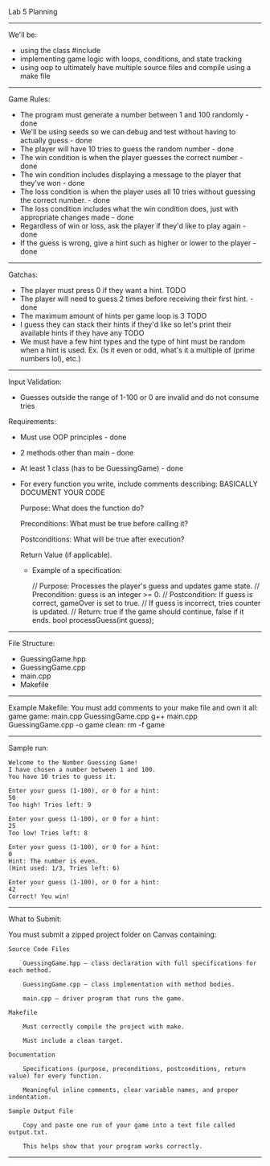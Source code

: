Lab 5 Planning

---------------------------------------------------------------------------------------------------------------------------------------------------------------------------

We'll be:
- using the class #include <random>
- implementing game logic with loops, conditions, and state tracking
- using oop to ultimately have multiple source files and compile using a make file

---------------------------------------------------------------------------------------------------------------------------------------------------------------------------

Game Rules:
- The program must generate a number between 1 and 100 randomly - done
- We'll be using seeds so we can debug and test without having to actually guess - done
- The player will have 10 tries to guess the random number - done
- The win condition is when the player guesses the correct number - done
- The win condition includes displaying a message to the player that they've won - done
- The loss condition is when the player uses all 10 tries without guessing the correct number. - done
- The loss condition includes what the win condition does, just with appropriate changes made - done
- Regardless of win or loss, ask the player if they'd like to play again - done
- If the guess is wrong, give a hint such as higher or lower to the player - done

---------------------------------------------------------------------------------------------------------------------------------------------------------------------------

Gatchas:
- The player must press 0 if they want a hint. TODO
- The player will need to guess 2 times before receiving their first hint. - done
- The maximum amount of hints per game loop is 3 TODO
- I guess they can stack their hints if they'd like so let's print their available hints if they have any TODO
- We must have a few hint types and the type of hint must be random when a hint is used. Ex. (Is it even or odd, what's it a multiple of (prime numbers lol), etc.)

---------------------------------------------------------------------------------------------------------------------------------------------------------------------------

Input Validation:
- Guesses outside the range of 1-100 or 0 are invalid and do not consume tries

Requirements:
- Must use OOP principles - done
- 2 methods other than main - done
- At least 1 class (has to be GuessingGame) - done
- For every function you write, include comments describing: BASICALLY DOCUMENT YOUR CODE

    Purpose: What does the function do?

    Preconditions: What must be true before calling it?

    Postconditions: What will be true after execution?

    Return Value (if applicable).

    - Example of a specification:

        // Purpose: Processes the player's guess and updates game state.
        // Precondition: guess is an integer >= 0.
        // Postcondition: If guess is correct, gameOver is set to true.
        //                If guess is incorrect, tries counter is updated.
        // Return: true if the game should continue, false if it ends.
        bool processGuess(int guess);

---------------------------------------------------------------------------------------------------------------------------------------------------------------------------

File Structure:
- GuessingGame.hpp
- GuessingGame.cpp
- main.cpp
- Makefile

---------------------------------------------------------------------------------------------------------------------------------------------------------------------------

Example Makefile: You must add comments to your make file and own it
all: game
game: main.cpp GuessingGame.cpp
g++ main.cpp GuessingGame.cpp -o game
clean:
rm -f game

---------------------------------------------------------------------------------------------------------------------------------------------------------------------------

Sample run:

    Welcome to the Number Guessing Game!
    I have chosen a number between 1 and 100.
    You have 10 tries to guess it.

    Enter your guess (1-100), or 0 for a hint:
    50
    Too high! Tries left: 9

    Enter your guess (1-100), or 0 for a hint:
    25
    Too low! Tries left: 8

    Enter your guess (1-100), or 0 for a hint:
    0
    Hint: The number is even.
    (Hint used: 1/3, Tries left: 6)

    Enter your guess (1-100), or 0 for a hint:
    42
    Correct! You win!

---------------------------------------------------------------------------------------------------------------------------------------------------------------------------

What to Submit:

You must submit a zipped project folder on Canvas containing:

    Source Code Files

        GuessingGame.hpp – class declaration with full specifications for each method.

        GuessingGame.cpp – class implementation with method bodies.

        main.cpp – driver program that runs the game.

    Makefile

        Must correctly compile the project with make.

        Must include a clean target.

    Documentation

        Specifications (purpose, preconditions, postconditions, return value) for every function.

        Meaningful inline comments, clear variable names, and proper indentation.

    Sample Output File 

        Copy and paste one run of your game into a text file called output.txt.

        This helps show that your program works correctly.

---------------------------------------------------------------------------------------------------------------------------------------------------------------------------
